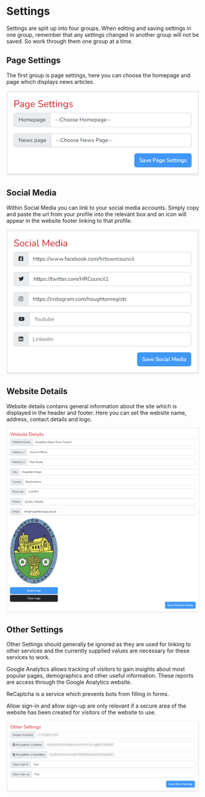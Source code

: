 # Settings

Settings are split up into four groups. When editing and saving settings in one group, remember that any settings changed in another group will not be saved. So work through them one group at a time. 

## Page Settings

The first group is page settings, here you can choose the homepage and page which displays news articles.

![Page Settings](_images/settings-page.png)

## Social Media

Within Social Media you can link to your social media accounts. Simply copy and paste the url from your profile into the relevant box and an icon will appear in the website footer linking
to that profile.

![Social Media](_images/settings-social.png)

## Website Details

Website details contains general information about the site which is displayed in the header and footer. Here you can set the website name, address, contact details and logo.

![Website Details](_images/settings-website.png)

## Other Settings

Other Settings should generally be ignored as they are used for linking to other services and the currently supplied values are necessary for these services to work.

Google Analytics allows tracking of visitors to gain insights about most popular pages, demographics and other useful information. These reports are access through the Google Analytics website. 

ReCaptcha is a service which prevents bots from filling in forms. 

Allow sign-in and allow sign-up are only relevant if a secure area of the website has been created for visitors of the website to use.

![Other Settings](_images/settings-other.png)